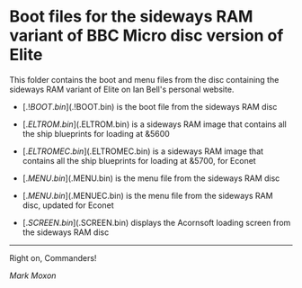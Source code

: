 # Boot files for the sideways RAM variant of BBC Micro disc version of Elite

This folder contains the boot and menu files from the disc containing the sideways RAM variant of Elite on Ian Bell's personal website.

* [$.!BOOT.bin]($.!BOOT.bin) is the boot file from the sideways RAM disc

* [$.ELTROM.bin]($.ELTROM.bin) is a sideways RAM image that contains all the ship blueprints for loading at &5600

* [$.ELTROMEC.bin]($.ELTROMEC.bin) is a sideways RAM image that contains all the ship blueprints for loading at &5700, for Econet

* [$.MENU.bin]($.MENU.bin) is the menu file from the sideways RAM disc

* [$.MENU.bin]($.MENUEC.bin) is the menu file from the sideways RAM disc, updated for Econet

* [$.SCREEN.bin]($.SCREEN.bin) displays the Acornsoft loading screen from the sideways RAM disc

---

Right on, Commanders!

_Mark Moxon_